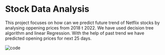 # Stock Data Analysis

This project focuses on how can we predict future trend of Netflix stocks by analysing oppening prices from 2018 t 2022.
We have used decision tree algorithm and linear Regression. With the help of past trend we have predicted opening prices for next 25 days.

![code](https://user-images.githubusercontent.com/92243722/190912472-05d4bcd3-4d59-40b8-9790-f569db2a363d.png)

